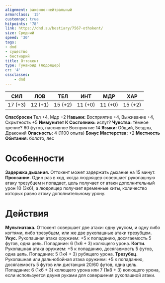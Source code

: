 ```yaml
---
alignment: законно-нейтральный
armorclass: '15'
customnpc: true
hitpoints: '78'
link: https://dnd.su/bestiary/7567-othokent/
size: Средний
speed: '30'
tags:
- dnd
- существо
- бестиарий
title: Оттокент
type: Гуманоид (людоящер)
cr: '4'
cssclasses:
    - dnd
---
```



| СИЛ | ЛОВ | ТЕЛ | ИНТ | МДР | ХАР |
|---|---|---|---|---|---|
| 17 (+3) | 12 (+1) | 15 (+2) | 11 (+0) | 11 (+0) | 15 (+2) |
**Спасброски** Тел +4, Мдр +2
**Навыки:** Восприятие +4, Выживание +4, Скрытность +5
**Иммунитет К Состоянию:** испуг?
**Чувства:** тёмное зрение? 60 футов, пассивное Восприятие 14
**Языки:** Общий, Бездны, Драконий
**Опасность:** 4 (1100 опыта)
**Бонус Мастерства:** +2
**Местность Обитания:** болото, лес


# Особенности
**Задержка дыхания.** Оттокент может задержать дыхание на 15 минут.
**Пронзание.** Один раз в ход, когда людоящер совершает рукопашную атаку трезубцем и попадает, цель получает от атаки дополнительный урон 10 (3к6), а людоящер получает временные хиты, количество которых равно этому дополнительному урону.


# Действия
**Мультиатака.** Оттокент совершает две атаки: одну укусом, и одну либо когтями, либо трезубцем, или же две рукопашные атаки трезубцем.
**Укус.** Рукопашная атака оружием: +5 к попаданию, досягаемость 5 футов, одна цель. Попадание: 6 (1к6 + 3) колющего урона.
**Когти.** Рукопашная атака оружием: +5 к попаданию, досягаемость 5 футов, одна цель. Попадание: 5 (1к4 + 3) рубящего урона.
**Трезубец.** Рукопашная или дальнобойная атака оружием: +5 к попаданию, досягаемость 5 футов или дистанция 20/60 футов, одна цель. Попадание: 6 (1к6 + 3) колющего урона или 7 (1к8 + 3) колющего урона, если используется двумя руками для совершения рукопашной атаки.